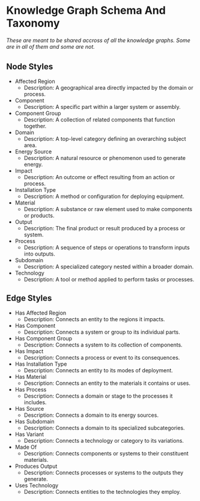 # Knowledge Graph Schema And Taxonomy
###### These are meant to be shared accross of all the knowledge graphs. Some are in all of them and some are not. 

## Node Styles
- Affected Region
    - Description: A geographical area directly impacted by the domain or process.
- Component
    - Description: A specific part within a larger system or assembly.
- Component Group
    - Description: A collection of related components that function together.
- Domain
    - Description: A top-level category defining an overarching subject area. 
- Energy Source
    - Description: A natural resource or phenomenon used to generate energy.
- Impact
    - Description: An outcome or effect resulting from an action or process.
- Installation Type
    - Description: A method or configuration for deploying equipment.
- Material
    - Description: A substance or raw element used to make components or products.
- Output
    - Description: The final product or result produced by a process or system.
- Process
    - Description: A sequence of steps or operations to transform inputs into outputs.
- Subdomain
    - Description: A specialized category nested within a broader domain.
- Technology
    - Description: A tool or method applied to perform tasks or processes.

## Edge Styles
- Has Affected Region  
    - Description: Connects an entity to the regions it impacts.
- Has Component  
    - Description: Connects a system or group to its individual parts.
- Has Component Group  
    - Description: Connects a system to its collection of components.
- Has Impact  
    - Description: Connects a process or event to its consequences.
- Has Installation Type  
    - Description: Connects an entity to its modes of deployment.
- Has Material  
    - Description: Connects an entity to the materials it contains or uses.
- Has Process  
    - Description: Connects a domain or stage to the processes it includes.
- Has Source  
    - Description: Connects a domain to its energy sources.
- Has Subdomain  
    - Description: Connects a domain to its specialized subcategories.
- Has Variant  
    - Description: Connects a technology or category to its variations.
- Made Of  
    - Description: Connects components or systems to their constituent materials.
- Produces Output  
    - Description: Connects processes or systems to the outputs they generate.
- Uses Technology  
    - Description: Connects entities to the technologies they employ.